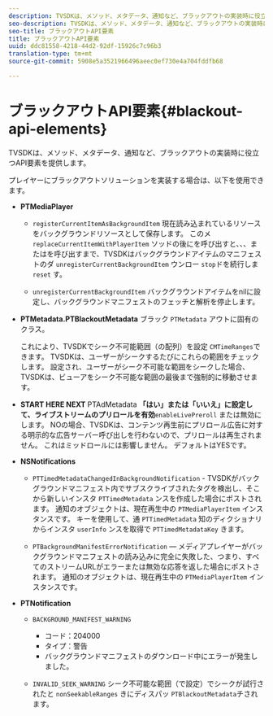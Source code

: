 ```yaml
---
description: TVSDKは、メソッド、メタデータ、通知など、ブラックアウトの実装時に役立つAPI要素を提供します。
seo-description: TVSDKは、メソッド、メタデータ、通知など、ブラックアウトの実装時に役立つAPI要素を提供します。
seo-title: ブラックアウトAPI要素
title: ブラックアウトAPI要素
uuid: ddc81558-4218-44d2-92df-15926c7c96b3
translation-type: tm+mt
source-git-commit: 5908e5a3521966496aeec0ef730e4a704fddfb68

---
```



# ブラックアウトAPI要素{#blackout-api-elements}

TVSDKは、メソッド、メタデータ、通知など、ブラックアウトの実装時に役立つAPI要素を提供します。

プレイヤーにブラックアウトソリューションを実装する場合は、以下を使用できます。

* **PTMediaPlayer**

   * `registerCurrentItemAsBackgroundItem` 現在読み込まれているリソースをバックグラウンドリソースとして保存します。 このメ `replaceCurrentItemWithPlayerItem` ソッドの後にを呼び出すと、、、またはを呼び出すまで、TVSDKはバックグラウンドアイテムのマニフェストのダ `unregisterCurrentBackgroundItem` ウンロー `stop`ドを続行しま `reset` す。

   * `unregisterCurrentBackgroundItem` バックグラウンドアイテムをnilに設定し、バックグラウンドマニフェストのフェッチと解析を停止します。

* **PTMetadata.PTBlackoutMetadata** ブラック `PTMetadata` アウトに固有のクラス。

   これにより、TVSDKでシーク不可能範囲（の配列）を設定 `CMTimeRanges`できます。 TVSDKは、ユーザーがシークするたびにこれらの範囲をチェックします。 設定され、ユーザーがシーク不可能な範囲をシークした場合、TVSDKは、ビューアをシーク不可能な範囲の最後まで強制的に移動させます。

* **START HERE NEXT** PTAdMetadata **「はい」または「いいえ」に設定して、ライブストリームのプリロールを有効**`enableLivePreroll` または無効にします。 NOの場合、TVSDKは、コンテンツ再生前にプリロール広告に対する明示的な広告サーバー呼び出しを行わないので、プリロールは再生されません。 これはミッドロールには影響しません。 デフォルトはYESです。

* **NSNotifications**

   * `PTTimedMetadataChangedInBackgroundNotification` - TVSDKがバックグラウンドマニフェスト内でサブスクライブされたタグを検出し、そこから新しいインスタ `PTTimedMetadata` ンスを作成した場合にポストされます。 通知のオブジェクトは、現在再生中の `PTMediaPlayerItem` インスタンスです。 キーを使用して、通 `PTTimedMetadata` 知のディクショナリからインスタ `userInfo` ンスを取得で `PTTimedMetadataKey` きます。

   * `PTBackgroundManifestErrorNotification`  — メディアプレイヤーがバックグラウンドマニフェストの読み込みに完全に失敗した、つまり、すべてのストリームURLがエラーまたは無効な応答を返した場合にポストされます。 通知のオブジェクトは、現在再生中の `PTMediaPlayerItem` インスタンスです。

* **PTNotification**

   * `BACKGROUND_MANIFEST_WARNING`

      * コード：204000
      * タイプ：警告
      * バックグラウンドマニフェストのダウンロード中にエラーが発生しました。
   * `INVALID_SEEK_WARNING` シーク不可能な範囲（で設定）でシークが試行されたと `nonSeekableRanges` きにディスパッ `PTBlackoutMetadata`チされます。


